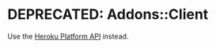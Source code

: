 # DEPRECATED: Addons::Client

Use the [Heroku Platform API](https://devcenter.heroku.com/articles/platform-api-reference) instead.
